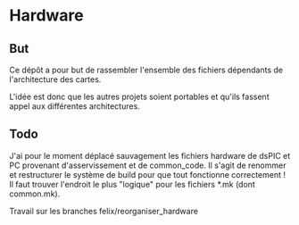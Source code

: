 Hardware
======

But
---

Ce dépôt a pour but de rassembler l'ensemble des fichiers dépendants de l'architecture des cartes.

L'idée est donc que les autres projets soient portables et qu'ils fassent appel aux différentes architectures.


Todo
---
J'ai pour le moment déplacé sauvagement les fichiers hardware de dsPIC et PC provenant d'asservissement et de common_code.
Il s'agit de renommer et restructurer le système de build pour que tout fonctionne correctement !
Il faut trouver l'endroit le plus "logique" pour les fichiers *.mk (dont common.mk).

Travail sur les branches felix/reorganiser_hardware